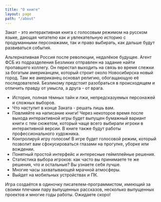 ```yaml
---
title: "О книге"
layout: page
path: "/about"
---
```


Закат - это интерактивная книга с голосовым режимом на русском языке, дающая читателю как и увлекательную историю с продуманными персонажами, так и право выбирать, как дальше будут развиваться события.

Альтернативная Россия после революции, недалёкое будущее. Агент ФСБ из подразделения Безликих отправлен на задание найти пропавшего коллегу. Он перестал выходить на связь во время слежки за богатым американцем, который строит около Новосибирска новый город. Там же американец основал религию, обогащающую её последователей. Безликому предстоит разобраться в происходящем и отличить правду от умысла, а друга - от врага.

* История, полная тёмных тайн и лжи, непредсказуемых персонажей и сложных выборов.
* Что наступит в конце Заката - решать лишь вам.
* Повлияйте на написание книги! Через некоторое время после выхода интерактивной игры будет выпущен бумажный вариант книги с тем сюжетом, который чаще всего выбирали игроки в интерактивной версии. В книге также будут работы профессионального художника.
* Контролируй игру голосом! В игре будет голосовой режим, который позволит вам сфокусироваться глазами на прогулке, уборке или вождении.
* Понятный простой интерфейс и интересные геймплейные решения.
* Статистика выбора игроков: как часто вы принимаете те же решения, что и остальные? Вы узнаете себя лучше.
* Многие часы захватывающей мрачной атмосферы.
* Выйдет на мобильных устройствах и ПК.

Игра создаётся в одиночку писателем-программистом, имеющий за своими плечами пару выпущенных рассказов, несколько выпущенных проектов и многие годы работы. Ожидаете скоро!
